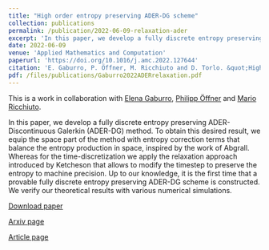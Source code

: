 ```yaml
---
title: "High order entropy preserving ADER-DG scheme"
collection: publications
permalink: /publication/2022-06-09-relaxation-ader
excerpt: 'In this paper, we develop a fully discrete entropy preserving ADER-Discontinuous Galerkin (ADER-DG) method. To obtain this desired result, we equip the space part of the method with entropy correction terms that balance the entropy production in space, inspired by the work of Abgrall. Whereas for the time-discretization we apply the relaxation approach introduced by Ketcheson that allows to modify the timestep to preserve the entropy to machine precision. Up to our knowledge, it is the first time that a provable fully discrete entropy preserving ADER-DG scheme is constructed. We verify our theoretical results with various numerical simulations.    [Download paper](/files/publications/Gaburro2022ADERrelaxation.pdf)'
date: 2022-06-09
venue: 'Applied Mathematics and Computation'
paperurl: 'https://doi.org/10.1016/j.amc.2022.127644'
citation: 'E. Gaburro, P. Öffner, M. Ricchiuto and D. Torlo. &quot;High order entropy preserving ADER-DG scheme.&quot; <i>Applied Mathematics and Computation</i>, 440:127644, 2023. doi:10.1016/j.amc.2022.127644.'
pdf: /files/publications/Gaburro2022ADERrelaxation.pdf
---
```

This is a work in collaboration with [Elena Gaburro](http://elenagaburro.it/), [Philipp Öffner](https://philippoeffner.de/) and [Mario Ricchiuto](https://team.inria.fr/cardamom/marioricchiuto/).

In this paper, we develop a fully discrete entropy preserving ADER-Discontinuous Galerkin (ADER-DG) method. To obtain this desired result, we equip the space part of the method with entropy correction terms that balance the entropy production in space, inspired by the work of Abgrall. Whereas for the time-discretization we apply the relaxation approach introduced by Ketcheson that allows to modify the timestep to preserve the entropy to machine precision. Up to our knowledge, it is the first time that a provable fully discrete entropy preserving ADER-DG scheme is constructed. We verify our theoretical results with various numerical simulations.

[Download paper](/files/publications/Gaburro2022ADERrelaxation.pdf)

[Arxiv page](https://arxiv.org/abs/2206.03889)

[Article page](https://doi.org/10.1016/j.amc.2022.127644)
